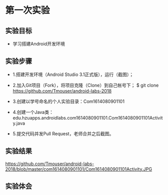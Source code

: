 # 第一次实验

## 实验目标
+   学习搭建Android开发环境
## 实验步骤
+ 1.搭建开发环境（Android Studio 3.1正式版），运行（截图）；

+ 2.加入Git项目（Fork），将项目克隆（Clone）到自己帐号下；
    $ git clone https://github.com/Tmouser/android-labs-2018  
+ 3.创建以学号命名的个人实验目录：Com1614080901101 
+ 4.创建一个Java类：edu.hzuapps.androidlabs.com1614080901101.Com1614080901101Activity.java
+ 5.提交代码并发Pull Request，老师合并之后截图。
## 实验结果
https://github.com/Tmouser/android-labs-2018/blob/master/com1614080901101/Com1614080901101Activity.JPG
## 实验体会

